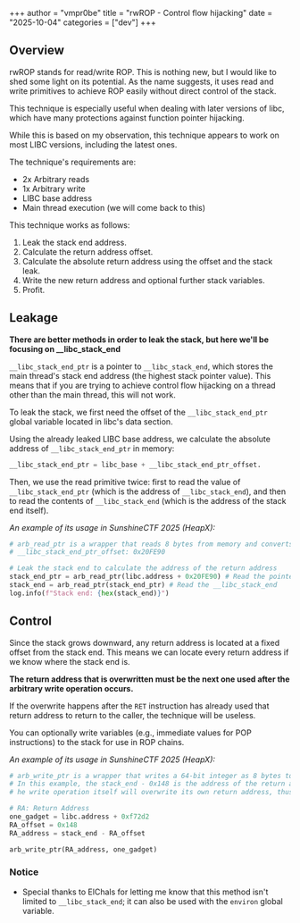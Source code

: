 +++
author = "vmpr0be"
title = "rwROP - Control flow hijacking"
date = "2025-10-04"
categories = ["dev"]
+++

## Overview

rwROP stands for read/write ROP. This is nothing new, but I would like to shed some light on its potential. As the name suggests, it uses read and write primitives to achieve ROP easily without direct control of the stack.

This technique is especially useful when dealing with later versions of libc, which have many protections against function pointer hijacking.

While this is based on my observation, this technique appears to work on most LIBC versions, including the latest ones.

The technique's requirements are:
- 2x Arbitrary reads
- 1x Arbitrary write
- LIBC base address
- Main thread execution (we will come back to this)

This technique works as follows:
1. Leak the stack end address.
2. Calculate the return address offset.
3. Calculate the absolute return address using the offset and the stack leak.
4. Write the new return address and optional further stack variables.
5. Profit.

## Leakage

**There are better methods in order to leak the stack, but here we'll be focusing on __libc_stack_end**

`__libc_stack_end_ptr` is a pointer to `__libc_stack_end`, which stores the main thread's stack end address (the highest stack pointer value). This means that if you are trying to achieve control flow hijacking on a thread other than the main thread, this will not work.

To leak the stack, we first need the offset of the `__libc_stack_end_ptr` global variable located in libc's data section.

Using the already leaked LIBC base address, we calculate the absolute address of `__libc_stack_end_ptr` in memory: 

```python
__libc_stack_end_ptr = libc_base + __libc_stack_end_ptr_offset.
```

Then, we use the read primitive twice: first to read the value of `__libc_stack_end_ptr` (which is the address of `__libc_stack_end`), and then to read the contents of `__libc_stack_end` (which is the address of the stack end itself).

*An example of its usage in SunshineCTF 2025 (HeapX):*
```python
# arb_read_ptr is a wrapper that reads 8 bytes from memory and converts them to a 64-bit integer. Similarly, arb_write_ptr is a wrapper that writes a 64-bit integer as 8 bytes to memory.
# __libc_stack_end_ptr_offset: 0x20FE90

# Leak the stack end to calculate the address of the return address
stack_end_ptr = arb_read_ptr(libc.address + 0x20FE90) # Read the pointer to __libc_stack_end
stack_end = arb_read_ptr(stack_end_ptr) # Read the __libc_stack_end
log.info(f"Stack end: {hex(stack_end)}")
```

## Control

Since the stack grows downward, any return address is located at a fixed offset from the stack end. This means we can locate every return address if we know where the stack end is.

**The return address that is overwritten must be the next one used after the arbitrary write operation occurs.**

If the overwrite happens after the `RET` instruction has already used that return address to return to the caller, the technique will be useless.

You can optionally write variables (e.g., immediate values for POP instructions) to the stack for use in ROP chains.

*An example of its usage in SunshineCTF 2025 (HeapX):*
```python
# arb_write_ptr is a wrapper that writes a 64-bit integer as 8 bytes to memory.
# In this example, the stack_end - 0x148 is the address of the return address when the write operation happens, remember that this will be different on your side.
# he write operation itself will overwrite its own return address, thus causing execution to jump to our one_gadget.

# RA: Return Address
one_gadget = libc.address + 0xf72d2
RA_offset = 0x148
RA_address = stack_end - RA_offset

arb_write_ptr(RA_address, one_gadget)
```

### Notice
- Special thanks to ElChals for letting me know that this method isn't limited to `__libc_stack_end`; it can also be used with the `environ` global variable.
